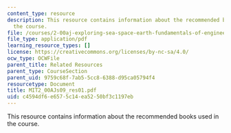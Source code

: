```yaml
---
content_type: resource
description: This resource contains information about the recommended books used in
  the course.
file: /courses/2-00aj-exploring-sea-space-earth-fundamentals-of-engineering-design-spring-2009/c4594df6e6575c14ea5250bf3c1197eb_MIT2_00AJs09_res01.pdf
file_type: application/pdf
learning_resource_types: []
license: https://creativecommons.org/licenses/by-nc-sa/4.0/
ocw_type: OCWFile
parent_title: Related Resources
parent_type: CourseSection
parent_uid: 9759c68f-7ab5-5cc8-6388-d95ca05794f4
resourcetype: Document
title: MIT2_00AJs09_res01.pdf
uid: c4594df6-e657-5c14-ea52-50bf3c1197eb
---
```

This resource contains information about the recommended books used in the course.